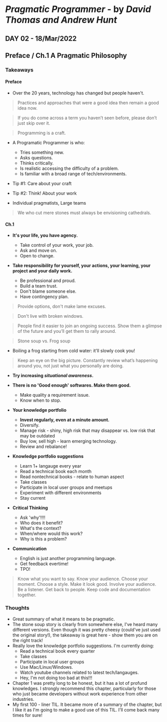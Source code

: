 # *Pragmatic Programmer* - by *David Thomas and Andrew Hunt*

## DAY 02 - 18/Mar/2022
## Preface / Ch.1 A Pragmatic Philosophy

### Takeaways
#### Preface
- Over the 20 years, technology has changed but people haven't.
> Practices and approaches that were a good idea then remain a good idea now.

> If you do come across a term you haven’t seen before, please don’t just skip over it.

> Programming is a craft.
- A Programatic Programmer is who:
  - Tries something new.
  - Asks questions.
  - Thinks critically.
  - Is realistic accessing the difficulty of a problem.
  - Is familiar with a broad range of tech/environments.

- Tip #1: Care about your craft
- Tip #2: Think! About your work

- Individual pragmatists, Large teams
> We who cut mere stones must always be envisioning cathedrals.

#### Ch.1
- **It's your life, you have agency.**
  - Take control of your work, your job.
  - Ask and move on.
  - Open to change.

- **Take responsibility for yourself, your actions, your learning, your project and your daily work.**
  - Be professional and proud.
  - Build a team trust.
  - Don't blame someone else.
  - Have contingency plan.
> Provide options, don't make lame excuses.

> Don't live with broken windows.

> People find it easier to join an ongoing success. Show them a glimpse of the future and you’ll get them to rally around.

> Stone soup vs. Frog soup

- Boiling a frog starting from cold water: it'll slowly cook you!
> Keep an eye on the big picture. Constantly review what’s happening around you, not just what you personally are doing.

- **Try increasing *situational awareness*.**

- **There is no 'Good enough' softwares. Make them good.**
  - Make quality a requirement issue.
  - Know when to stop.

- **Your knowledge portfolio**
  - **Invest regularly, even at a minute amount.**
  - Diversify.
  - Manage risk - shiny, high risk that may disappear vs. low risk that may be outdated
  - Buy low, sell high - learn emerging technology.
  - Review and rebalance!

- **Knowledge portfolio suggestions**
  - Learn 1+ langauge every year
  - Read a technical book each month
  - Read nontechnical books - relate to human aspect
  - Take classes
  - Participate in local user groups and meetups
  - Experiment with different environments
  - Stay current

- **Critical Thinking**
  - Ask 'why'!!!!
  - Who does it benefit?
  - What's the context?
  - When/where would this work?
  - Why is this a problem?

- **Communication**
  - English is just another programming language.
  - Get feedback evertime!
  - TPO!

> Know what you want to say.
> Know your audience.
> Choose your moment.
> Choose a style.
> Make it look good.
> Involve your audience.
> Be a listener.
> Get back to people.
> Keep code and documentation together.

### Thoughts
- Great summary of what it means to be pragmatic.
- The stone soup story is clearly from somewhere else, I've heard many different versions. Even though it was pretty cheesy (could've just used the original story!), the takeaway is great here - show them you are on the right track!
- Really love the knowledge portfolio suggestions. I'm currently doing:
  - Read a technical book every quarter
  - Take classes
  - Participate in local user groups
  - Use Mac/Linux/Windows.
  - Watch youtube channels related to latest tech/langauges.
  - Hey, I'm not doing too bad at this!!!
- Chapter 1 was pretty long to be honest, but it has a lot of profund knowledges. I strongly recommend this chapter, particularly for those who just became developers without work experience from other industries.
- My first 100 - liner TIL. It became more of a summary of the chapter, but I like it as I'm going to make a good use of this TIL. I'll come back many times for sure!
